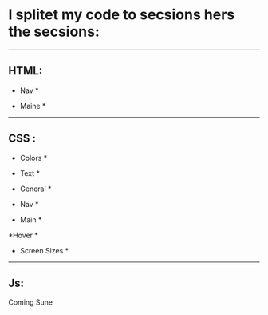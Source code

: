 # I splitet my code to secsions hers the secsions:

--------------

## HTML:

* Nav *

* Maine *

-------------

## CSS :

* Colors *

* Text *

* General *

* Nav *

* Main *

 *Hover *

* Screen Sizes *

------------------

## Js:

Coming Sune
